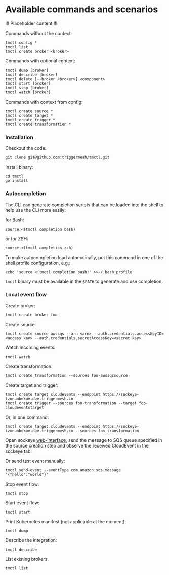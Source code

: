 # Available commands and scenarios

!!! Placeholder content !!!

Commands without the context:

```
tmctl config *
tmctl list
tmctl create broker <broker>
```

Commands with optional context:

```
tmctl dump [broker]
tmctl describe [broker]
tmctl delete [--broker <broker>] <component>
tmctl start [broker]
tmctl stop [broker]
tmctl watch [broker]
```

Commands with context from config:

```
tmctl create source *
tmctl create target *
tmctl create trigger *
tmctl create transformation *
```

### Installation

Checkout the code:

```
git clone git@github.com:triggermesh/tmctl.git
```

Install binary:

```
cd tmctl
go install
```

### Autocompletion

The CLI can generate completion scripts that can be loaded into the shell
to help use the CLI more easily:

for Bash:
```
source <(tmctl completion bash)
```
or for ZSH:

```
source <(tmctl completion zsh)
```

To make autocompletion load automatically, put this command in one of the
shell profile configuration, e.g.:

```
echo 'source <(tmctl completion bash)' >>~/.bash_profile
```

`tmctl` binary must be available in the `$PATH` to generate and use completion.


### Local event flow

Create broker:

```
tmctl create broker foo
```

Create source:

```
tmctl create source awssqs --arn <arn> --auth.credentials.accessKeyID=<access key> --auth.credentials.secretAccessKey=<secret key>
```

Watch incoming events:

```
tmctl watch
```

Create transformation:
```
tmctl create transformation --sources foo-awssqssource
```

Create target and trigger:

```
tmctl create target cloudevents --endpoint https://sockeye-tzununbekov.dev.triggermesh.io
tmctl create trigger --sources foo-transformation --target foo-cloudeventstarget
```

Or, in one command:

```
tmctl create target cloudevents --endpoint https://sockeye-tzununbekov.dev.triggermesh.io --sources foo-transformation
```

Open sockeye [web-interface](https://sockeye-tzununbekov.dev.triggermesh.io), send the message to SQS queue specified in the source creation step and observe the received CloudEvent in the sockeye tab.

Or send test event manually:

```
tmctl send-event --eventType com.amazon.sqs.message '{"hello":"world"}'
```

Stop event flow:

```
tmctl stop
```

Start event flow:

```
tmctl start
```

Print Kubernetes manifest (not applicable at the moment):

```
tmctl dump
```

Describe the integration:

```
tmctl describe
```

List existing brokers:

```
tmctl list
```
